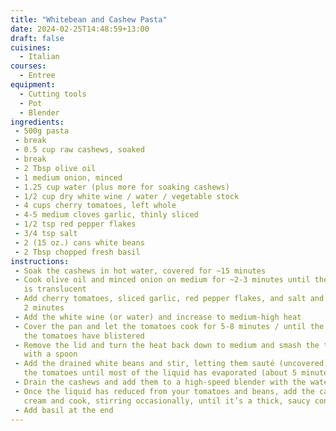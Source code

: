 ```yaml
---
title: "Whitebean and Cashew Pasta"
date: 2024-02-25T14:48:59+13:00
draft: false
cuisines:
  - Italian
courses:
  - Entree
equipment:
  - Cutting tools
  - Pot
  - Blender
ingredients:
 - 500g pasta
 - break
 - 0.5 cup raw cashews, soaked
 - break
 - 2 Tbsp olive oil
 - 1 medium onion, minced
 - 1.25 cup water (plus more for soaking cashews)
 - 1/2 cup dry white wine / water / vegetable stock
 - 4 cups cherry tomatoes, left whole
 - 4-5 medium cloves garlic, thinly sliced
 - 1/2 tsp red pepper flakes
 - 3/4 tsp salt
 - 2 (15 oz.) cans white beans
 - 2 Tbsp chopped fresh basil
instructions:
 - Soak the cashews in hot water, covered for ~15 minutes
 - Cook olive oil and minced onion on medium for ~2-3 minutes until the onion
   is translucent
 - Add cherry tomatoes, sliced garlic, red pepper flakes, and salt and cook for
   2 minutes
 - Add the white wine (or water) and increase to medium-high heat
 - Cover the pan and let the tomatoes cook for 5-8 minutes / until the skins on
   the tomatoes have blistered
 - Remove the lid and turn the heat back down to medium and smash the tomatoes
   with a spoon
 - Add the drained white beans and stir, letting them sauté (uncovered) with
   the tomatoes until most of the liquid has evaporated (about 5 minutes)
 - Drain the cashews and add them to a high-speed blender with the water
 - Once the liquid has reduced from your tomatoes and beans, add the cashew
   cream and cook, stirring occasionally, until it’s a thick, saucy consistency
 - Add basil at the end
---
```

